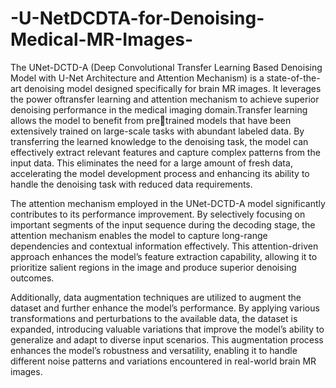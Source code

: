# -U-NetDCDTA-for-Denoising-Medical-MR-Images-

The UNet-DCTD-A (Deep Convolutional Transfer Learning Based Denoising Model with U-Net Architecture and Attention Mechanism) is a 
state-of-the-art denoising model designed specifically for brain MR images. It leverages the power oftransfer learning and attention 
mechanism to achieve superior denoising performance in the medical imaging domain.Transfer learning allows the model to benefit from 
pretrained models that have been extensively trained on large-scale tasks with abundant labeled data. By transferring the learned 
knowledge to the denoising task, the model can effectively extract relevant features and capture complex patterns from the input
data. This eliminates the need for a large amount of fresh data, accelerating the model development process and enhancing its ability 
to handle the denoising task with reduced data requirements.

The attention mechanism employed in the UNet-DCTD-A model significantly contributes to its performance improvement. By selectively focusing on 
important segments of the input sequence during the decoding stage, the attention mechanism enables the model to capture long-range dependencies 
and contextual information effectively. This attention-driven approach enhances the model’s feature extraction capability, allowing it to prioritize 
salient regions in the image and produce superior denoising outcomes.

Additionally, data augmentation techniques are utilized to augment the dataset and further enhance the model’s performance. 
By applying various transformations and perturbations to the available data, the dataset is expanded, introducing valuable
variations that improve the model’s ability to generalize and adapt to diverse input scenarios. This augmentation process 
enhances the model’s robustness and versatility, enabling it to handle different noise patterns and variations encountered 
in real-world brain MR images.

